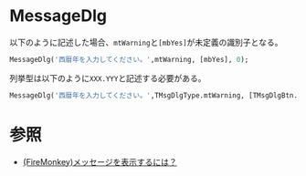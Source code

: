 # MessageDlg

以下のように記述した場合、`mtWarning`と`[mbYes]`が未定義の識別子となる。

```pascal
MessageDlg('西暦年を入力してください。',mtWarning, [mbYes], 0);
```

列挙型は以下のように`XXX.YYY`と記述する必要がある。

```pascal
MessageDlg('西暦年を入力してください。',TMsgDlgType.mtWarning, [TMsgDlgBtn.mbYes], 0);
```

# 参照
- [(FireMonkey)メッセージを表示するには？](https://www.petitmonte.com/bbs/answers?question_id=7648)